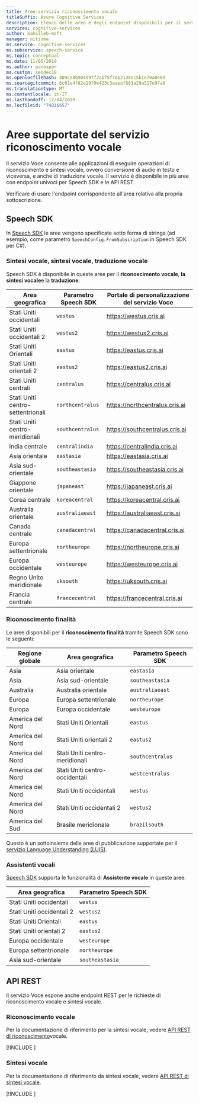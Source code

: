 ```yaml
---
title: Aree-servizio riconoscimento vocale
titleSuffix: Azure Cognitive Services
description: Elenco delle aree e degli endpoint disponibili per il servizio riconoscimento vocale, tra cui sintesi vocale, sintesi vocale e traduzione vocale.
services: cognitive-services
author: mahilleb-msft
manager: nitinme
ms.service: cognitive-services
ms.subservice: speech-service
ms.topic: conceptual
ms.date: 11/05/2019
ms.author: panosper
ms.custom: seodec18
ms.openlocfilehash: 409ce8b904997f2ab75f70b2138ec5b1e70a0e69
ms.sourcegitcommit: 6c01e4f82e19f9e423c3aaeaf801a29a517e97a0
ms.translationtype: MT
ms.contentlocale: it-IT
ms.lasthandoff: 12/04/2019
ms.locfileid: "74816657"
---
```

# <a name="speech-service-supported-regions"></a>Aree supportate del servizio riconoscimento vocale

Il servizio Voce consente alle applicazioni di eseguire operazioni di riconoscimento e sintesi vocale, ovvero conversione di audio in testo e viceversa, e anche di traduzione vocale. Il servizio è disponibile in più aree con endpoint univoci per Speech SDK e le API REST.

Verificare di usare l'endpoint corrispondente all'area relativa alla propria sottoscrizione.

## <a name="speech-sdk"></a>Speech SDK

In [Speech SDK](speech-sdk.md) le aree vengono specificate sotto forma di stringa (ad esempio, come parametro `SpeechConfig.FromSubscription` in Speech SDK per C#).

### <a name="speech-to-text-text-to-speech-and-translation"></a>Sintesi vocale, sintesi vocale, traduzione vocale

Speech SDK è disponibile in queste aree per il **riconoscimento vocale**, **la sintesi vocale**e la **traduzione**:

| Area geografica           | Parametro Speech SDK | Portale di personalizzazione del servizio Voce    |
| ---------------- | -------------------- | ------------------------------ |
| Stati Uniti occidentali          | `westus`             | https://westus.cris.ai         |
| Stati Uniti occidentali 2        | `westus2`            | https://westus2.cris.ai        |
| Stati Uniti Orientali          | `eastus`             | https://eastus.cris.ai         |
| Stati Uniti orientali 2        | `eastus2`            | https://eastus2.cris.ai        |
| Stati Uniti centrali       | `centralus`          | https://centralus.cris.ai      |
| Stati Uniti centro-settentrionali | `northcentralus`     | https://northcentralus.cris.ai |
| Stati Uniti centro-meridionali | `southcentralus`     | https://southcentralus.cris.ai |
| India centrale    | `centralindia`       | https://centralindia.cris.ai   |
| Asia orientale        | `eastasia`           | https://eastasia.cris.ai       |
| Asia sud-orientale   | `southeastasia`      | https://southeastasia.cris.ai  |
| Giappone orientale       | `japaneast`          | https://japaneast.cris.ai      |
| Corea centrale    | `koreacentral`       | https://koreacentral.cris.ai   |
| Australia orientale   | `australiaeast`      | https://australiaeast.cris.ai  |
| Canada centrale   | `canadacentral`      | https://canadacentral.cris.ai  |
| Europa settentrionale     | `northeurope`        | https://northeurope.cris.ai    |
| Europa occidentale      | `westeurope`         | https://westeurope.cris.ai     |
| Regno Unito meridionale         | `uksouth`            | https://uksouth.cris.ai        |
| Francia centrale   | `francecentral`      | https://francecentral.cris.ai  |

### <a name="intent-recognition"></a>Riconoscimento finalità

Le aree disponibili per il **riconoscimento finalità** tramite Speech SDK sono le seguenti:

| Regione globale | Area geografica           | Parametro Speech SDK |
| ------------- | ---------------- | -------------------- |
| Asia          | Asia orientale        | `eastasia`           |
| Asia          | Asia sud-orientale   | `southeastasia`      |
| Australia     | Australia orientale   | `australiaeast`      |
| Europa        | Europa settentrionale     | `northeurope`        |
| Europa        | Europa occidentale      | `westeurope`         |
| America del Nord | Stati Uniti Orientali          | `eastus`             |
| America del Nord | Stati Uniti orientali 2        | `eastus2`            |
| America del Nord | Stati Uniti centro-meridionali | `southcentralus`     |
| America del Nord | Stati Uniti centro-occidentali  | `westcentralus`      |
| America del Nord | Stati Uniti occidentali          | `westus`             |
| America del Nord | Stati Uniti occidentali 2        | `westus2`            |
| America del Sud | Brasile meridionale     | `brazilsouth`        |

Questo è un sottoinsieme delle aree di pubblicazione supportate per il [servizio Language Understanding (LUIS)](/azure/cognitive-services/luis/luis-reference-regions).

### <a name="voice-assistants"></a>Assistenti vocali

[Speech SDK](speech-sdk.md) supporta le funzionalità di **Assistente vocale** in queste aree:

| Area geografica         | Parametro Speech SDK |
| -------------- | -------------------- |
| Stati Uniti occidentali        | `westus`             |
| Stati Uniti occidentali 2      | `westus2`            |
| Stati Uniti Orientali        | `eastus`             |
| Stati Uniti orientali 2      | `eastus2`            |
| Europa occidentale    | `westeurope`         |
| Europa settentrionale   | `northeurope`        |
| Asia sud-orientale | `southeastasia`      |

## <a name="rest-apis"></a>API REST

Il servizio Voce espone anche endpoint REST per le richieste di riconoscimento vocale e sintesi vocale.

### <a name="speech-to-text"></a>Riconoscimento vocale

Per la documentazione di riferimento per la sintesi vocale, vedere [API REST di riconoscimento](rest-speech-to-text.md)vocale.

[!INCLUDE [](../../../includes/cognitive-services-speech-service-endpoints-speech-to-text.md)]

### <a name="text-to-speech"></a>Sintesi vocale

Per la documentazione di riferimento da sintesi vocale, vedere [API REST di sintesi vocale](rest-text-to-speech.md).

[!INCLUDE [](../../../includes/cognitive-services-speech-service-endpoints-text-to-speech.md)]
